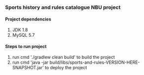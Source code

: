### Sports history and rules catalogue NBU project

#### Project dependencies
1. JDK 1.8
2. MySQL 5.7


#### Steps to run project
1. run cmd './gradlew clean build' to build the project
1. run cmd 'java -jar build/libs/sports-and-rules-VERSION-HERE-SNAPSHOT.jar' to deploy the project